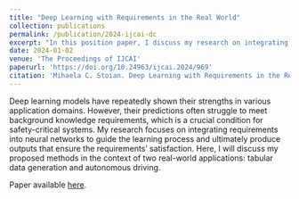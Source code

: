 ```yaml
---
title: "Deep Learning with Requirements in the Real World"
collection: publications
permalink: /publication/2024-ijcai-dc
excerpt: "In this position paper, I discuss my research on integrating requirements into neural networks to guide the learning process and ultimately produce outputs that ensure the requirements’ satisfaction for two real-world applications: tabular data generation and autonomous driving."
date: 2024-01-02
venue: 'The Proceedings of IJCAI'
paperurl: 'https://doi.org/10.24963/ijcai.2024/969'
citation: 'Mihaela C. Stoian. Deep Learning with Requirements in the Real World. In Proceedings of International Joint Conference on Artificial Intelligence (IJCAI), 2024, Doctoral Consortium.'
---
```


Deep learning models have repeatedly shown their strengths in various application domains. 
However, their predictions often struggle to meet background knowledge requirements, which is a crucial condition for safety-critical systems. 
My research focuses on integrating requirements into neural networks to guide the learning process and ultimately produce outputs that ensure the requirements’ satisfaction. 
Here, I will discuss my proposed methods in the context of two real-world applications: tabular data generation and autonomous driving.

Paper available [here](https://www.ijcai.org/proceedings/2024/969).